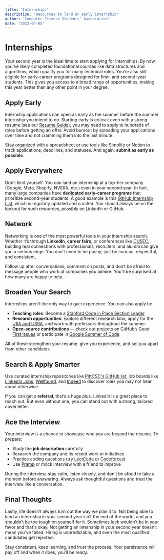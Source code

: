 ```yaml
---
title: "Internships"
description: "Resources to land an early internship"
author: "Computer Science Students' Association"
date: "2023-07-05"
---
```


# Internships

Your second year is the ideal time to start applying for internships. By now, you've likely completed foundational courses like data structures and algorithms, which qualify you for many technical roles. You’re also still eligible for early-career programs designed for first- and second-year students. This gives you access to a broad range of opportunities, making this year better than any other point in your degree.

## Apply Early

Internship applications can open as early as the summer before the summer internship you intend to do. Starting early is critical; even with a strong resume (see our [Resume Guide](#)), you may need to apply to hundreds of roles before getting an offer. Avoid burnout by spreading your applications over time and not cramming them into the last minute.

Stay organized with a spreadsheet or use tools like [Simplify](https://simplify.jobs/) or [Notion](https://www.notion.so/) to track applications, deadlines, and statuses. And again, **submit as early as possible**.

## Apply Everywhere

Don’t limit yourself. You *can* land an internship at a top-tier company (Google, Meta, Shopify, NVIDIA, etc.) even in your second year. In fact, many large companies have **dedicated early-career programs** that prioritize second-year students. A good example is this [GitHub Internship List](https://github.com/codicate/underclassmen-internships), which is regularly updated and curated. You should always be on the lookout for such resources, possibly on LinkedIn or GitHub.

## Network

Networking is one of the most powerful tools in your internship search. Whether it’s through **LinkedIn**, **career fairs**, or conferences like [CUSEC](https://2025.cusec.net/), building real connections with professionals, recruiters, and alumni can give you a serious edge. You don’t need to be pushy; just be curious, respectful, and consistent.

Follow up after conversations, comment on posts, and don’t be afraid to message people who work at companies you admire. You’ll be surprised at how many are happy to help.

## Broaden Your Search

Internships aren’t the only way to gain experience. You can also apply to:

- **Teaching roles**: Become a [Stanford Code in Place Section Leader](https://codeinplace.stanford.edu/)
- **Research opportunities**: Explore different research labs, apply for the [URA and USRA](#), and work with professors throughout the summer.
- **Open-source contributions** — check out projects on [GitHub’s Good First Issues](https://github.com/search?q=good+first+issue) or participate in [Google Summer of Code](https://summerofcode.withgoogle.com/).

All of these strengthen your resume, give you experience, and set you apart from other candidates.

## Search & Apply Smarter

Use curated internship repositories like [PittCSC's GitHub list](https://github.com/pittcsc/Summer2025-Internships), job boards like [LinkedIn Jobs](https://linkedin.com/jobs), [Wellfound](https://wellfound.com/), and [Indeed](https://www.indeed.com/) to discover roles you may not hear about otherwise.

If you can get a **referral**, that’s a huge plus. LinkedIn is a great place to reach out. But even without one, you can stand out with a strong, tailored cover letter.

## Ace the Interview

Your interview is a chance to showcase who you are beyond the resume. To prepare:

- Study the **job description** carefully
- Research the company and its recent work or initiatives
- Practice coding questions (try [LeetCode](https://leetcode.com/explore/interview/card/top-interview-questions-easy/) or [Codeforces](https://codeforces.com/))
- Use [Pramp](https://www.pramp.com/) or mock interview with a friend to improve

During the interview, stay calm, listen closely, and don’t be afraid to take a moment before answering. Always ask thoughtful questions and treat the interview like a conversation.

## Final Thoughts

Lastly, life doesn’t always turn out the way we plan it to. Not being able to land an internship in your second year isn’t the end of the world, and you shouldn’t be too tough on yourself for it. Sometimes luck wouldn’t be in your favor and that's okay. Not getting an internship in your second year doesn’t mean you’ve failed. Hiring is unpredictable, and even the most qualified candidates get rejected.

Stay consistent, keep learning, and trust the process. Your persistence will pay off and when it does, you’ll be ready.

